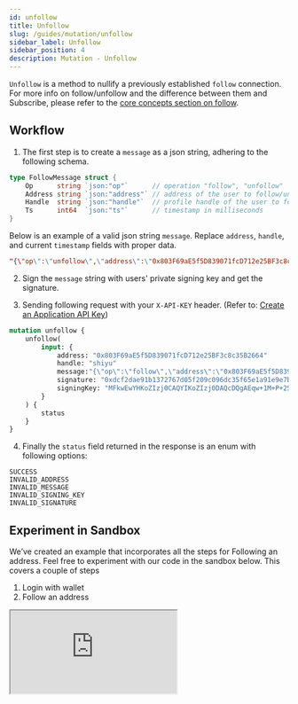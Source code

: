 ```yaml
---
id: unfollow
title: Unfollow
slug: /guides/mutation/unfollow
sidebar_label: Unfollow
sidebar_position: 4
description: Mutation - Unfollow
---
```


`Unfollow` is a method to nullify a previously established `follow` connection. For more info on follow/unfollow and the difference between them and Subscribe, please refer to the [core concepts section on follow](/concepts/follow-connection).


## Workflow


1. The first step is to create a `message` as a json string, adhering to the following schema.

```go
type FollowMessage struct {
	Op      string `json:"op"`      // operation "follow", "unfollow"
	Address string `json:"address"` // address of the user to follow/unfollow
	Handle  string `json:"handle"`  // profile handle of the user to follow/unfollow
	Ts      int64  `json:"ts"`      // timestamp in milliseconds
}
```
Below is an example of a valid json string `message`. Replace `address`, `handle`, and current `timestamp` fields with proper data. 

```json
"{\"op\":\"unfollow\",\"address\":\"0x803F69aE5f5D839071fcD712e25BF3c8c35B2664\",\"handle\":\"shiyu\",\"ts\":\"1662671067623\"}"
```
2. Sign the `message` string with users' private signing key and get the signature.

3. Sending following request with your `X-API-KEY` header. (Refer to: [Create an Application API Key](/guides/authentication/get-api-key))

```graphql
mutation unfollow {
    unfollow(
        input: {
            address: "0x803F69aE5f5D839071fcD712e25BF3c8c35B2664"
            handle: "shiyu"
            message:"{\"op\":\"follow\",\"address\":\"0x803F69aE5f5D839071fcD712e25BF3c8c35B2664\",\"handle\":\"shiyu\",\"ts\":\"1662671067623\"}"
            signature: "0xdcf2dae91b1372767d05f209c096dc35f65e1a91e9e7b0521a8a23802e42ca273aea934046e79ec75f8290ff6c1b7bf35d023c8dcb0bf956f56fdaec3633620f1c"
            signingKey: "MFkwEwYHKoZIzj0CAQYIKoZIzj0DAQcDQgAEqw+1M+P+2SBcf6mTtGEQ2rbEIq0/eYbzYPtzu75DfC93Y6twu7yq7BEE3yqokSIpBGXI92m6EPkhH+kUx4+ZyQ=="
        }
    ) {
        status
    }
}
```

4. Finally the `status` field returned in the response is an enum with following options:

```
SUCCESS
INVALID_ADDRESS
INVALID_MESSAGE
INVALID_SIGNING_KEY
INVALID_SIGNATURE
```

## Experiment in Sandbox

We’ve created an example that incorporates all the steps for Following an address. Feel free to experiment with our code in the sandbox below. This covers a couple of steps

1. Login with wallet
2. Follow an address

<iframe src="https://codesandbox.io/embed/follow-unfollow-e6x6fh?codemirror=1&fontsize=14&hidenavigation=0&theme=dark&runonclick=1&view=split&module=/src/App.tsx"
    title="connect-with-follow-button"
    allow="accelerometer; ambient-light-sensor; camera; encrypted-media; geolocation; gyroscope; hid; microphone; midi; payment; usb; vr; xr-spatial-tracking"
    sandbox="allow-forms allow-modals allow-popups allow-presentation allow-same-origin allow-scripts"
></iframe>